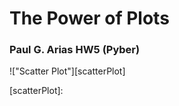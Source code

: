 # The Power of Plots
### Paul G. Arias HW5 (Pyber)

!["Scatter Plot"][scatterPlot]

[scatterPlot]: 
